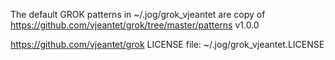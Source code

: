 The default GROK patterns in ~/.jog/grok_vjeantet are copy of https://github.com/vjeantet/grok/tree/master/patterns v1.0.0

https://github.com/vjeantet/grok LICENSE file: ~/.jog/grok_vjeantet.LICENSE